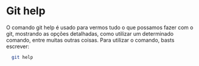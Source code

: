 # Git help

O comando git help é usado para vermos tudo o que possamos fazer com o git, mostrando as opções detalhadas, como utilizar um determinado comando, entre muitas outras coisas. Para utilizar o comando, basts escrever:

```bash
  git help
```
